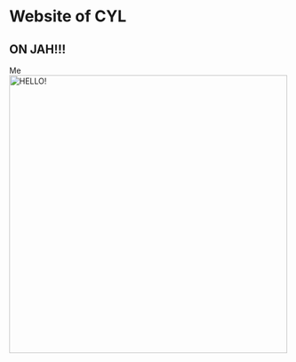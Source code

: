 <html>
<body>
<h1>Website of CYL</h1>
<h2>ON JAH!!!</h2>

<h10>Me</h10>
<img src = "https://upload.wikimedia.org/wikipedia/en/thumb/9/9a/Trollface_non-free.png/220px-Trollface_non-free.png" alt = "HELLO!" height = "500" width = "500">

</body>
</html>

